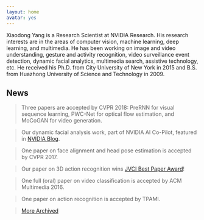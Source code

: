 ```yaml
---
layout: home
avatar: yes
---
```


Xiaodong Yang is a Research Scientist at NVIDIA Research. His research interests are in the areas of computer vision, machine learning, deep learning, and multimedia. He has been working on image and video understanding, gesture and activity recognition, video surveillance event detection, dynamic facial analytics, multimedia search, assistive technology, etc. He received his Ph.D. from City University of New York in 2015 and B.S. from Huazhong University of Science and Technology in 2009. 

## News

> Three papers are accepted by CVPR 2018: PreRNN for visual sequence learning, PWC-Net for optical flow estimation, and MoCoGAN for video generation. 

> Our dynamic facial analysis work, part of NVIDIA AI Co-Pilot, featured in [NVIDIA Blog](https://devblogs.nvidia.com/parallelforall/ai-co-pilot-rnn-dynamic-facial-analysis/).

> One paper on face alignment and head pose estimation is accepted by CVPR 2017. 

> Our paper on 3D action recognition wins [JVCI Best Paper Award](/publications/papers/jvci-best-paper-award.pdf)!

> One full (oral) paper on video classification is accepted by ACM Multimedia 2016.

> One paper on action recognition is accepted by TPAMI. 

> [More Archived](/news)
